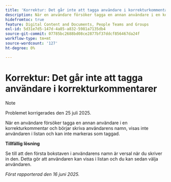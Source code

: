 ```yaml
---
title: 'Korrektur: Det går inte att tagga användare i korrekturkommentarer'
description: När en användare försöker tagga en annan användare i en korrekturkommentar och börjar skriva användarens namn, visas inte användaren i listan och kan inte markeras som taggad. Det finns en lösning.
hidefromtoc: true
feature: Digital Content and Documents, People Teams and Groups
exl-id: 5d31e7d5-147d-4a85-a832-5981a7135db4
source-git-commit: 07785bc2688bd08ce2877bf37ddcf856467da24f
workflow-type: tm+mt
source-wordcount: '127'
ht-degree: 0%

---
```


# Korrektur: Det går inte att tagga användare i korrekturkommentarer

>[!NOTE]
>
>Problemet korrigerades den 25 juli 2025.

När en användare försöker tagga en annan användare i en korrekturkommentar och börjar skriva användarens namn, visas inte användaren i listan och kan inte markeras som taggad.

**Tillfällig lösning**

Se till att den första bokstaven i användarens namn är versal när du skriver in den. Detta gör att användaren kan visas i listan och du kan sedan välja användaren.

_Först rapporterad den 16 juni 2025._
